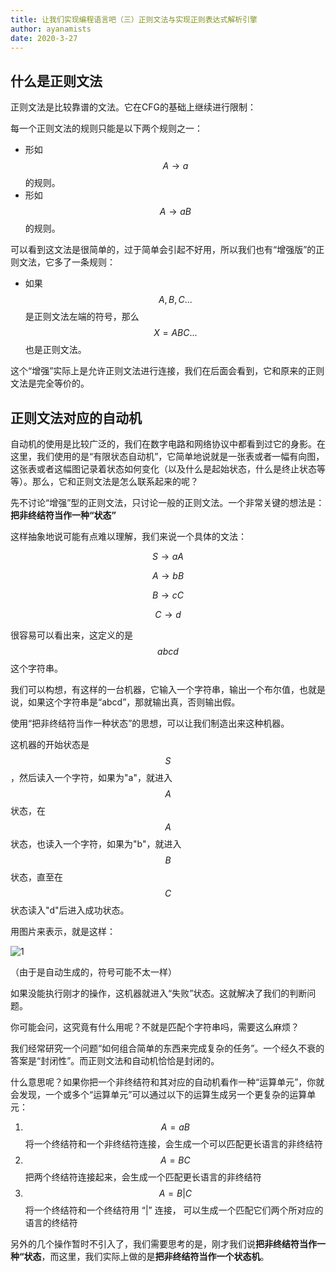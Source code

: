 ```yaml
---
title: 让我们实现编程语言吧（三）正则文法与实现正则表达式解析引擎
author: ayanamists
date: 2020-3-27
---
```


## 什么是正则文法

正则文法是比较靠谱的文法。它在CFG的基础上继续进行限制：

每一个正则文法的规则只能是以下两个规则之一：

+ 形如$$A \rightarrow a$$的规则。
+ 形如$$A \rightarrow aB$$的规则。

可以看到这文法是很简单的，过于简单会引起不好用，所以我们也有“增强版”的正则文法，它多了一条规则：

+ 如果$$A, B, C...$$是正则文法左端的符号，那么$$X = ABC...$$也是正则文法。

这个“增强”实际上是允许正则文法进行连接，我们在后面会看到，它和原来的正则文法是完全等价的。

## 正则文法对应的自动机

自动机的使用是比较广泛的，我们在数字电路和网络协议中都看到过它的身影。在这里，我们使用的是“有限状态自动机”，它简单地说就是一张表或者一幅有向图，这张表或者这幅图记录着状态如何变化（以及什么是起始状态，什么是终止状态等等）。那么，它和正则文法是怎么联系起来的呢？

先不讨论“增强”型的正则文法，只讨论一般的正则文法。一个非常关键的想法是：**把非终结符当作一种“状态”**

这样抽象地说可能有点难以理解，我们来说一个具体的文法：

$$ S \rightarrow aA $$

$$ A \rightarrow bB $$

$$ B \rightarrow cC $$

$$ C \rightarrow d $$

很容易可以看出来，这定义的是$$abcd$$这个字符串。

我们可以构想，有这样的一台机器，它输入一个字符串，输出一个布尔值，也就是说，如果这个字符串是“abcd”，那就输出真，否则输出假。

使用“把非终结符当作一种状态”的思想，可以让我们制造出来这种机器。

这机器的开始状态是$$S$$，然后读入一个字符，如果为"a"，就进入$$A$$状态，在$$A$$状态，也读入一个字符，如果为"b"，就进入$$B$$状态，直至在$$C$$状态读入"d"后进入成功状态。

用图片来表示，就是这样：

![1](https://pic.downk.cc/item/5e7e12a4504f4bcb0492dd16.png)

（由于是自动生成的，符号可能不太一样）

如果没能执行刚才的操作，这机器就进入“失败”状态。这就解决了我们的判断问题。

你可能会问，这究竟有什么用呢？不就是匹配个字符串吗，需要这么麻烦？

我们经常研究一个问题“如何组合简单的东西来完成复杂的任务”。一个经久不衰的答案是“封闭性”。而正则文法和自动机恰恰是封闭的。

什么意思呢？如果你把一个非终结符和其对应的自动机看作一种“运算单元”，你就会发现，一个或多个“运算单元”可以通过以下的运算生成另一个更复杂的运算单元：

1. $$ A = aB $$
   将一个终结符和一个非终结符连接，会生成一个可以匹配更长语言的非终结符
2. $$ A = BC $$
   把两个终结符连接起来，会生成一个匹配更长语言的非终结符
3. $$ A = B | C $$
   将一个终结符和一个终结符用 “|” 连接， 可以生成一个匹配它们两个所对应的语言的终结符

另外的几个操作暂时不引入了，我们需要思考的是，刚才我们说**把非终结符当作一种“状态**，而这里，我们实际上做的是**把非终结符当作一个状态机**。
